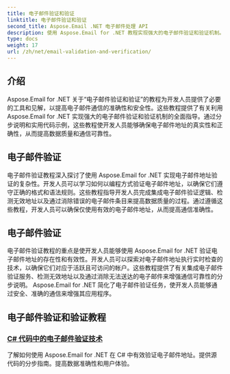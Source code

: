 ```yaml
---
title: 电子邮件验证和验证
linktitle: 电子邮件验证和验证
second_title: Aspose.Email .NET 电子邮件处理 API
description: 使用 Aspose.Email for .NET 教程实现强大的电子邮件验证和验证机制。提高通信准确性和安全性。
type: docs
weight: 17
url: /zh/net/email-validation-and-verification/
---
```


## 介绍

Aspose.Email for .NET 关于“电子邮件验证和验证”的教程为开发人员提供了必要的工具和见解，以提高电子邮件通信的准确性和安全性。这些教程提供了有关利用 Aspose.Email for .NET 实现强大的电子邮件验证和验证机制的全面指导。通过分步说明和实用代码示例，这些教程使开发人员能够确保电子邮件地址的真实性和正确性，从而提高数据质量和通信可靠性。

## 电子邮件验证

电子邮件验证教程深入探讨了使用 Aspose.Email for .NET 实现电子邮件地址验证的复杂性。开发人员可以学习如何以编程方式验证电子邮件地址，以确保它们遵守正确的格式和语法规则。这些教程指导开发人员完成集成电子邮件验证逻辑、检测无效地址以及通过消除错误的电子邮件条目来提高数据质量的过程。通过遵循这些教程，开发人员可以确保仅使用有效的电子邮件地址，从而提高通信准确性。

## 电子邮件验证

电子邮件验证教程的重点是使开发人员能够使用 Aspose.Email for .NET 验证电子邮件地址的存在性和有效性。开发人员可以探索对电子邮件地址执行实时检查的技术，以确保它们对应于活跃且可访问的帐户。这些教程提供了有关集成电子邮件验证服务、检测无效地址以及通过消除无法送达的电子邮件来增强通信可靠性的分步说明。 Aspose.Email for .NET 简化了电子邮件验证任务，使开发人员能够通过安全、准确的通信来增强其应用程序。

## 电子邮件验证和验证教程
### [C# 代码中的电子邮件验证技术](./email-validation-techniques-in-csharp-code/)
了解如何使用 Aspose.Email for .NET 在 C# 中有效验证电子邮件地址。提供源代码的分步指南。提高数据准确性和用户体验。